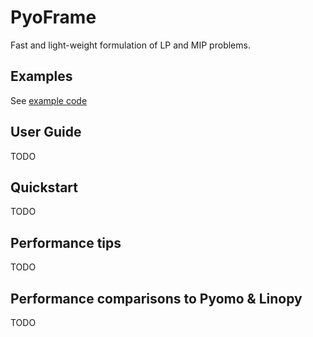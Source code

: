 # PyoFrame
Fast and light-weight formulation of LP and MIP problems.

## Examples
See [example code](../tests/examples)
## User Guide
TODO
## Quickstart
TODO
##  Performance tips
TODO
## Performance comparisons to Pyomo & Linopy
TODO
